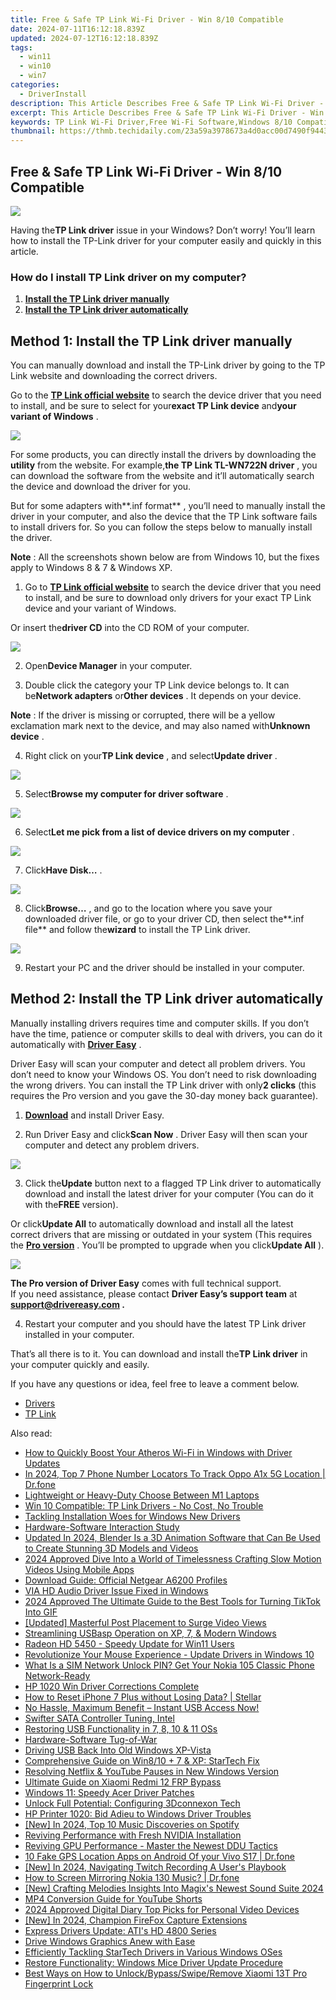 ```yaml
---
title: Free & Safe TP Link Wi-Fi Driver - Win 8/10 Compatible
date: 2024-07-11T16:12:18.839Z
updated: 2024-07-12T16:12:18.839Z
tags:
  - win11
  - win10
  - win7
categories:
  - DriverInstall
description: This Article Describes Free & Safe TP Link Wi-Fi Driver - Win 8/10 Compatible
excerpt: This Article Describes Free & Safe TP Link Wi-Fi Driver - Win 8/10 Compatible
keywords: TP Link Wi-Fi Driver,Free Wi-Fi Software,Windows 8/10 Compatible,Wi-Fi Network Driver,Safe and Reliable Wi-Fi Download,TP Link Compatible with Windows 8/10,FREE Wi-Fi Network Driver Software
thumbnail: https://thmb.techidaily.com/23a59a3978673a4d0acc00d7490f94438fabe3807b22b448117c81f2ee19fda7.jpg
---
```


## Free & Safe TP Link Wi-Fi Driver - Win 8/10 Compatible

![](https://images.drivereasy.com/wp-content/uploads/2018/03/img_5aaf6837773c1.jpg)

 Having the**TP Link driver** issue in your Windows? Don’t worry! You’ll learn how to install the TP-Link driver for your computer easily and quickly in this article.

### How do I install TP Link driver on my computer?

1. [**Install the TP Link driver manually**](#Way1)
2. [**Install the TP Link driver automatically**](#Way2)

## **Method 1: Install the TP Link driver manually**

 You can manually download and install the TP-Link driver by going to the TP Link website and downloading the correct drivers.

 Go to the **[TP Link official website](https://www.tp-link.com/us/support/download-center)**  to search the device driver that you need to install, and be sure to select for your**exact TP Link device** and**your variant of Windows** .

![](https://images.drivereasy.com/wp-content/uploads/2018/03/img_5aaf6902c6797.jpg)

 For some products, you can directly install the drivers by downloading the **utility**  from the website. For example,**the TP Link TL-WN722N driver** , you can download the software from the website and it’ll automatically search the device and download the driver for you.

 But for some adapters with**.inf format** , you’ll need to manually install the driver in your computer, and also the device that the TP Link software fails to install drivers for. So you can follow the steps below to manually install the driver.

**Note** : All the screenshots shown below are from Windows 10, but the fixes apply to Windows 8 & 7 & Windows XP.

 1) Go to **[TP Link official website](https://www.tp-link.com/us/support/download-center)**  to search the device driver that you need to install, and be sure to download only drivers for your exact TP Link device and your variant of Windows.

 Or insert the**driver CD** into the CD ROM of your computer.

![](https://images.drivereasy.com/wp-content/uploads/2018/03/img_5aaf6941165ea.jpg)

 2) Open**Device Manager** in your computer.

 3) Double click the category your TP Link device belongs to. It can be**Network adapters** or**Other devices** . It depends on your device.

**Note** : If the driver is missing or corrupted, there will be a yellow exclamation mark next to the device, and may also named with**Unknown device** .

 4) Right click on your**TP Link device** , and select**Update driver** .

![](https://images.drivereasy.com/wp-content/uploads/2018/03/img_5aaf6be554ed4.png)

 5) Select**Browse my computer for driver software** .

![](https://images.drivereasy.com/wp-content/uploads/2018/03/img_5aaf6c11ca610.png)

 6) Select**Let me pick from a list of device drivers on my computer** .

![](https://images.drivereasy.com/wp-content/uploads/2018/03/img_5aaf6c2d3cfef.png)

 7) Click**Have Disk…** .

![](https://images.drivereasy.com/wp-content/uploads/2018/03/img_5aaf6c55eb41f.png)

 8) Click**Browse…** , and go to the location where you save your downloaded driver file, or go to your driver CD, then select the**.inf file** and follow the**wizard** to install the TP Link driver.

![](https://images.drivereasy.com/wp-content/uploads/2018/03/img_5aaf6c7fd82de.png)

9) Restart your PC and the driver should be installed in your computer.

## **Method 2: Install the TP Link driver automatically**

 Manually installing drivers requires time and computer skills. If you don’t have the time, patience or computer skills to deal with drivers, you can do it automatically with **[Driver Easy](https://tools.techidaily.com/drivereasy/download/)**  .

 Driver Easy will scan your computer and detect all problem drivers. You don’t need to know your Windows OS. You don’t need to risk downloading the wrong drivers. You can install the TP Link driver with only**2 clicks** (this requires the Pro version and you gave the 30-day money back guarantee).

 1) **[Download](https://tools.techidaily.com/drivereasy/download/)**  and install Driver Easy.

 2) Run Driver Easy and click**Scan Now** . Driver Easy will then scan your computer and detect any problem drivers.

![](https://images.drivereasy.com/wp-content/uploads/2018/03/img_5aaf64dfd0186.png)

 3) Click the**Update** button next to a flagged TP Link driver to automatically download and install the latest driver for your computer (You can do it with the**FREE** version).

 Or click**Update All** to automatically download and install all the latest correct drivers that are missing or outdated in your system (This requires the **[Pro version](https://tools.techidaily.com/drivereasy/download/)**  . You’ll be prompted to upgrade when you click**Update All** ).

![](https://images.drivereasy.com/wp-content/uploads/2018/03/img_5aaf668c997a8.jpg)

**The Pro version of Driver Easy** comes with full technical support.  
 If you need assistance, please contact **Driver Easy’s support team** at **[support@drivereasy.com](mailto:support@drivereasy.com) .**

 4) Restart your computer and you should have the latest TP Link driver installed in your computer.

 That’s all there is to it. You can download and install the**TP Link driver** in your computer quickly and easily.

If you have any questions or idea, feel free to leave a comment below.

* [Drivers](https://tools.techidaily.com/drivereasy/download/)
* [TP Link](https://store.drivereasy.com/order/cart.php?PRODS=4731822&QTY=1&AFFILIATE=108875)

<ins class="adsbygoogle"
     style="display:block"
     data-ad-format="autorelaxed"
     data-ad-client="ca-pub-7571918770474297"
     data-ad-slot="1223367746"></ins>



<ins class="adsbygoogle"
     style="display:block"
     data-ad-client="ca-pub-7571918770474297"
     data-ad-slot="8358498916"
     data-ad-format="auto"
     data-full-width-responsive="true"></ins>



<span class="atpl-alsoreadstyle">Also read:</span>
<div><ul>
<li><a href="https://driver-install.techidaily.com/how-to-quickly-boost-your-atheros-wi-fi-in-windows-with-driver-updates/"><u>How to Quickly Boost Your Atheros Wi-Fi in Windows with Driver Updates</u></a></li>
<li><a href="https://android-location-track.techidaily.com/in-2024-top-7-phone-number-locators-to-track-oppo-a1x-5g-location-drfone-by-drfone-virtual-android/"><u>In 2024, Top 7 Phone Number Locators To Track Oppo A1x 5G Location | Dr.fone</u></a></li>
<li><a href="https://extra-lessons.techidaily.com/lightweight-or-heavy-duty-choose-between-m1-laptops/"><u>Lightweight or Heavy-Duty  Choose Between M1 Laptops</u></a></li>
<li><a href="https://driver-install.techidaily.com/win-10-compatible-tp-link-drivers-no-cost-no-trouble/"><u>Win 10 Compatible: TP Link Drivers - No Cost, No Trouble</u></a></li>
<li><a href="https://driver-install.techidaily.com/tackling-installation-woes-for-windows-new-drivers/"><u>Tackling Installation Woes for Windows New Drivers</u></a></li>
<li><a href="https://driver-install.techidaily.com/hardware-software-interaction-study/"><u>Hardware-Software Interaction Study</u></a></li>
<li><a href="https://ai-video-editing.techidaily.com/updated-in-2024-blender-is-a-3d-animation-software-that-can-be-used-to-create-stunning-3d-models-and-videos/"><u>Updated In 2024, Blender Is a 3D Animation Software that Can Be Used to Create Stunning 3D Models and Videos</u></a></li>
<li><a href="https://article-tips.techidaily.com/2024-approved-dive-into-a-world-of-timelessness-crafting-slow-motion-videos-using-mobile-apps/"><u>2024 Approved  Dive Into a World of Timelessness  Crafting Slow Motion Videos Using Mobile Apps</u></a></li>
<li><a href="https://driver-install.techidaily.com/download-guide-official-netgear-a6200-profiles/"><u>Download Guide: Official Netgear A6200 Profiles</u></a></li>
<li><a href="https://driver-install.techidaily.com/via-hd-audio-driver-issue-fixed-in-windows/"><u>VIA HD Audio Driver Issue Fixed in Windows</u></a></li>
<li><a href="https://tiktok-video-recordings.techidaily.com/2024-approved-the-ultimate-guide-to-the-best-tools-for-turning-tiktok-into-gif/"><u>2024 Approved  The Ultimate Guide to the Best Tools for Turning TikTok Into GIF</u></a></li>
<li><a href="https://facebook-video-recording.techidaily.com/updated-masterful-post-placement-to-surge-video-views/"><u>[Updated] Masterful Post Placement to Surge Video Views</u></a></li>
<li><a href="https://driver-install.techidaily.com/streamlining-usbasp-operation-on-xp-7-and-modern-windows/"><u>Streamlining USBasp Operation on XP, 7, & Modern Windows</u></a></li>
<li><a href="https://driver-install.techidaily.com/radeon-hd-5450-speedy-update-for-win11-users/"><u>Radeon HD 5450 - Speedy Update for Win11 Users</u></a></li>
<li><a href="https://driver-install.techidaily.com/revolutionize-your-mouse-experience-update-drivers-in-windows-10/"><u>Revolutionize Your Mouse Experience - Update Drivers in Windows 10</u></a></li>
<li><a href="https://sim-unlock.techidaily.com/what-is-a-sim-network-unlock-pin-get-your-nokia-105-classic-phone-network-ready-by-drfone-android/"><u>What Is a SIM Network Unlock PIN? Get Your Nokia 105 Classic Phone Network-Ready</u></a></li>
<li><a href="https://driver-install.techidaily.com/hp-1020-win-driver-corrections-complete/"><u>HP 1020 Win Driver Corrections Complete</u></a></li>
<li><a href="https://blog-min.techidaily.com/how-to-reset-iphone-7-plus-without-losing-data-stellar-by-stellar-data-recovery-ios-iphone-data-recovery/"><u>How to Reset iPhone 7 Plus without Losing Data? | Stellar</u></a></li>
<li><a href="https://driver-install.techidaily.com/no-hassle-maximum-benefit-instant-usb-access-now/"><u>No Hassle, Maximum Benefit – Instant USB Access Now!</u></a></li>
<li><a href="https://driver-install.techidaily.com/swifter-sata-controller-tuning-intel/"><u>Swifter SATA Controller Tuning, Intel</u></a></li>
<li><a href="https://driver-install.techidaily.com/restoring-usb-functionality-in-7-8-10-and-11-oss/"><u>Restoring USB Functionality in 7, 8, 10 & 11 OSs</u></a></li>
<li><a href="https://driver-install.techidaily.com/hardware-software-tug-of-war/"><u>Hardware-Software Tug-of-War</u></a></li>
<li><a href="https://driver-install.techidaily.com/driving-usb-back-into-old-windows-xp-vista/"><u>Driving USB Back Into Old Windows XP-Vista</u></a></li>
<li><a href="https://driver-install.techidaily.com/comprehensive-guide-on-win810-plus-7-and-xp-startech-fix/"><u>Comprehensive Guide on Win8/10 + 7 & XP: StarTech Fix</u></a></li>
<li><a href="https://network-issues.techidaily.com/resolving-netflix-and-youtube-pauses-in-new-windows-version/"><u>Resolving Netflix & YouTube Pauses in New Windows Version</u></a></li>
<li><a href="https://bypass-frp.techidaily.com/ultimate-guide-on-xiaomi-redmi-12-frp-bypass-by-drfone-android/"><u>Ultimate Guide on Xiaomi Redmi 12 FRP Bypass</u></a></li>
<li><a href="https://driver-install.techidaily.com/windows-11-speedy-acer-driver-patches/"><u>Windows 11: Speedy Acer Driver Patches</u></a></li>
<li><a href="https://driver-install.techidaily.com/unlock-full-potential-configuring-3dconnexon-tech/"><u>Unlock Full Potential: Configuring 3Dconnexon Tech</u></a></li>
<li><a href="https://driver-install.techidaily.com/hp-printer-1020-bid-adieu-to-windows-driver-troubles/"><u>HP Printer 1020: Bid Adieu to Windows Driver Troubles</u></a></li>
<li><a href="https://remote-screen-capture.techidaily.com/new-in-2024-top-10-music-discoveries-on-spotify/"><u>[New] In 2024, Top 10 Music Discoveries on Spotify</u></a></li>
<li><a href="https://driver-install.techidaily.com/reviving-performance-with-fresh-nvidia-installation/"><u>Reviving Performance with Fresh NVIDIA Installation</u></a></li>
<li><a href="https://driver-install.techidaily.com/reviving-gpu-performance-master-the-newest-ddu-tactics/"><u>Reviving GPU Performance - Master the Newest DDU Tactics</u></a></li>
<li><a href="https://android-location.techidaily.com/10-fake-gps-location-apps-on-android-of-your-vivo-s17-drfone-by-drfone-virtual/"><u>10 Fake GPS Location Apps on Android Of your Vivo S17 | Dr.fone</u></a></li>
<li><a href="https://screen-sharing-recording.techidaily.com/new-in-2024-navigating-twitch-recording-a-users-playbook/"><u>[New] In 2024, Navigating Twitch Recording  A User's Playbook</u></a></li>
<li><a href="https://screen-mirror.techidaily.com/how-to-screen-mirroring-nokia-130-music-drfone-by-drfone-android/"><u>How to Screen Mirroring Nokia 130 Music? | Dr.fone</u></a></li>
<li><a href="https://extra-resources.techidaily.com/new-crafting-melodies-insights-into-magixs-newest-sound-suite-2024/"><u>[New] Crafting Melodies  Insights Into Magix's Newest Sound Suite 2024</u></a></li>
<li><a href="https://youtube-videos.techidaily.com/mp4-conversion-guide-for-youtube-shorts/"><u>MP4 Conversion Guide for YouTube Shorts</u></a></li>
<li><a href="https://remote-screen-capture.techidaily.com/2024-approved-digital-diary-top-picks-for-personal-video-devices/"><u>2024 Approved  Digital Diary  Top Picks for Personal Video Devices</u></a></li>
<li><a href="https://visual-screen-recording.techidaily.com/new-in-2024-champion-firefox-capture-extensions/"><u>[New] In 2024, Champion FireFox Capture Extensions</u></a></li>
<li><a href="https://driver-install.techidaily.com/express-drivers-update-atis-hd-4800-series/"><u>Express Drivers Update: ATI's HD 4800 Series</u></a></li>
<li><a href="https://driver-install.techidaily.com/drive-windows-graphics-anew-with-ease/"><u>Drive Windows Graphics Anew with Ease</u></a></li>
<li><a href="https://driver-install.techidaily.com/efficiently-tackling-startech-drivers-in-various-windows-oses/"><u>Efficiently Tackling StarTech Drivers in Various Windows OSes</u></a></li>
<li><a href="https://driver-install.techidaily.com/restore-functionality-windows-mice-driver-update-procedure/"><u>Restore Functionality: Windows Mice Driver Update Procedure</u></a></li>
<li><a href="https://unlock-android.techidaily.com/best-ways-on-how-to-unlockbypassswiperemove-xiaomi-13t-pro-fingerprint-lock-by-drfone-android/"><u>Best Ways on How to Unlock/Bypass/Swipe/Remove Xiaomi 13T Pro Fingerprint Lock</u></a></li>
</ul></div>
